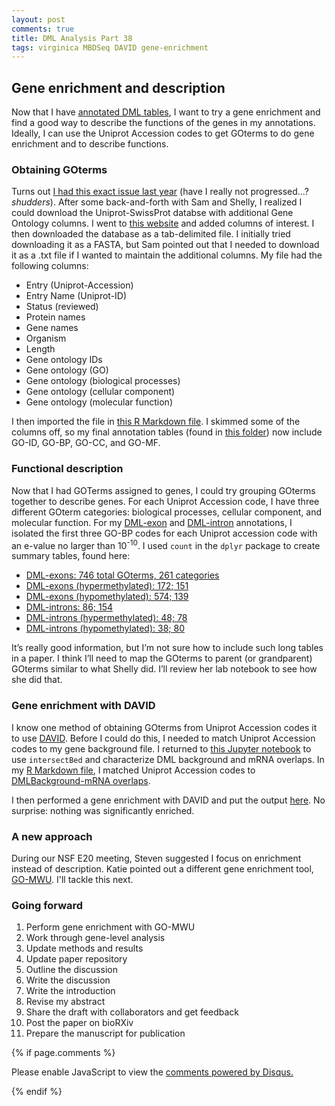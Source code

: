 ```yaml
---
layout: post
comments: true
title: DML Analysis Part 38
tags: virginica MBDSeq DAVID gene-enrichment
---
```


## Gene enrichment and description

Now that I have [annotated DML tables](https://yaaminiv.github.io/DML-Analysis-Part37/), I want to try a gene enrichment and find a good way to describe the functions of the genes in my annotations. Ideally, I can use the Uniprot Accession codes to get GOterms to do gene enrichment and to describe functions.

### Obtaining GOterms

Turns out [I had this exact issue last year](https://github.com/RobertsLab/resources/issues/292) (have I really not progressed…? *shudders*). After some back-and-forth with Sam and Shelly, I realized I could download the Uniprot-SwissProt databse with additional Gene Ontology columns. I went to [this website](https://www.uniprot.org/uniprot/?query=reviewed:yes) and added columns of interest. I then downloaded the database as a tab-delimited file. I initially tried downloading it as a FASTA, but Sam pointed out that I needed to download it as a .txt file if I wanted to maintain the additional columns. My file had the following columns:

- Entry (Uniprot-Accession)
- Entry Name (Uniprot-ID)
- Status (reviewed)
- Protein names
- Gene names
- Organism
- Length
- Gene ontology IDs
- Gene ontology (GO)
- Gene ontology (biological processes)
- Gene ontology (cellular component)
- Gene ontology (molecular function)

I then imported the file in [this R Markdown file](https://github.com/fish546-2018/yaamini-virginica/blob/master/analyses/2018-12-02-Gene-Enrichment-Analysis/2019-02-22-Gene-Enrichment-Analysis.Rmd). I skimmed some of the columns off, so my final annotation tables (found in [this folder](https://github.com/fish546-2018/yaamini-virginica/tree/master/analyses/2018-12-02-Gene-Enrichment-Analysis)) now include GO-ID, GO-BP, GO-CC, and GO-MF.

### Functional description

Now that I had GOTerms assigned to genes, I could try grouping GOterms together to describe genes. For each Uniprot Accession code, I have three different GOterm categories: biological processes, cellular component, and molecular function. For my [DML-exon](https://github.com/fish546-2018/yaamini-virginica/blob/master/analyses/2018-12-02-Gene-Enrichment-Analysis/2019-06-20-DML-Exon-Annotation.csv) and [DML-intron](https://github.com/fish546-2018/yaamini-virginica/blob/master/analyses/2018-12-02-Gene-Enrichment-Analysis/2019-06-20-DML-Intron-Annotation.csv) annotations, I isolated the first three GO-BP codes for each Uniprot accession code with an e-value no larger than 10<sup>-10</sup>. I used `count` in the `dplyr` package to create summary tables, found here:

- [DML-exons: 746 total GOterms, 261 categories](https://github.com/fish546-2018/yaamini-virginica/blob/master/analyses/2018-12-02-Gene-Enrichment-Analysis/2019-06-20-DML-Exon-Annotation-GO-BP-Counts.csv)
- [DML-exons (hypermethylated): 172; 151](https://github.com/fish546-2018/yaamini-virginica/blob/master/analyses/2018-12-02-Gene-Enrichment-Analysis/2019-06-20-DML-Exon-Annotation-Hypermethylated-GO-BP-Counts.csv)
- [DML-exons (hypomethylated): 574; 139](https://github.com/fish546-2018/yaamini-virginica/blob/master/analyses/2018-12-02-Gene-Enrichment-Analysis/2019-06-20-DML-Exon-Annotation-Hypomethylated-GO-BP-Counts.csv)
- [DML-introns: 86; 154](https://github.com/fish546-2018/yaamini-virginica/blob/master/analyses/2018-12-02-Gene-Enrichment-Analysis/2019-06-20-DML-Intron-Annotation-GO-BP-Counts.csv)
- [DML-introns (hypermethylated): 48; 78](https://github.com/fish546-2018/yaamini-virginica/blob/master/analyses/2018-12-02-Gene-Enrichment-Analysis/2019-06-20-DML-Intron-Annotation-Hypermethylated-GO-BP-Counts.csv)
- [DML-introns (hypomethylated): 38; 80](https://github.com/fish546-2018/yaamini-virginica/blob/master/analyses/2018-12-02-Gene-Enrichment-Analysis/2019-06-20-DML-Intron-Annotation-Hypomethylated-GO-BP-Counts.csv)

It’s really good information, but I’m not sure how to include such long tables in a paper. I think I’ll need to map the GOterms to parent (or grandparent) GOterms similar to what Shelly did. I’ll review her lab notebook to see how she did that.

### Gene enrichment with DAVID

I know one method of obtaining GOterms from Uniprot Accession codes it to use [DAVID](https://david.ncifcrf.gov/summary.jsp). Before I could do this, I needed to match Uniprot Accession codes to my gene background file. I returned to [this Jupyter notebook](https://github.com/fish546-2018/yaamini-virginica/blob/master/notebooks/2018-11-01-DML-and-DMR-Analysis.ipynb) to use `intersectBed` and characterize DML background and mRNA overlaps. In my [R Markdown file](https://github.com/fish546-2018/yaamini-virginica/blob/master/analyses/2018-12-02-Gene-Enrichment-Analysis/2019-02-22-Gene-Enrichment-Analysis.Rmd), I matched Uniprot Accession codes to [DMLBackground-mRNA overlaps](https://github.com/fish546-2018/yaamini-virginica/blob/master/analyses/2018-11-01-DML-and-DMR-Analysis/2019-06-20-DMLBackground-mRNA.txt).

I then performed a gene enrichment with DAVID and put the output [here](https://github.com/fish546-2018/yaamini-virginica/tree/master/analyses/2018-12-02-Gene-Enrichment-Analysis/2019-06-20-DAVID-Output). No surprise: nothing was significantly enriched.

### A new approach

During our NSF E20 meeting, Steven suggested I focus on enrichment instead of description. Katie pointed out a different gene enrichment tool, [GO-MWU](https://github.com/z0on/GO_MWU). I'll tackle this next.

### Going forward

1. Perform gene enrichment with GO-MWU
2. Work through gene-level analysis
3. Update methods and results
4. Update paper repository
5. Outline the discussion
6. Write the discussion
7. Write the introduction
8. Revise my abstract
9. Share the draft with collaborators and get feedback
10. Post the paper on bioRXiv
11. Prepare the manuscript for publication

{% if page.comments %}

<div id=“disqus_thread”></div>
<script>

/**
*  RECOMMENDED CONFIGURATION VARIABLES: EDIT AND UNCOMMENT THE SECTION BELOW TO INSERT DYNAMIC VALUES FROM YOUR PLATFORM OR CMS.
*  LEARN WHY DEFINING THESE VARIABLES IS IMPORTANT: https://disqus.com/admin/universalcode/#configuration-variables*/
/*
var disqus_config = function () {
this.page.url = PAGE_URL;  // Replace PAGE_URL with your page’s canonical URL variable
this.page.identifier = PAGE_IDENTIFIER; // Replace PAGE_IDENTIFIER with your page’s unique identifier variable
};
*/
(function() { // DON’T EDIT BELOW THIS LINE
var d = document, s = d.createElement(‘script’);
s.src = ‘https://the-responsible-grad-student.disqus.com/embed.js’;
s.setAttribute(‘data-timestamp’, +new Date());
(d.head || d.body).appendChild(s);
})();
</script>
<noscript>Please enable JavaScript to view the <a href=“https://disqus.com/?ref_noscript”>comments powered by Disqus.</a></noscript>

{% endif %}

<script id=“dsq-count-scr” src=“//the-responsible-grad-student.disqus.com/count.js” async></script>
